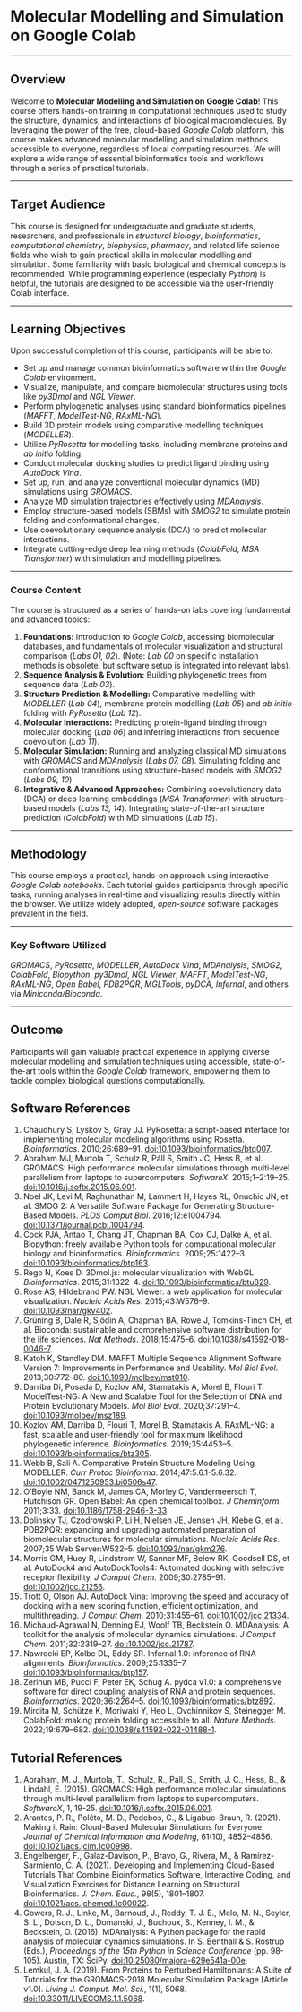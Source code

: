 # Molecular Modelling and Simulation on Google Colab 
---

## Overview

Welcome to **Molecular Modelling and Simulation on Google Colab**! This course offers hands-on training in computational techniques used to study the structure, dynamics, and interactions of biological macromolecules. By leveraging the power of the free, cloud-based *Google Colab* platform, this course makes advanced molecular modelling and simulation methods accessible to everyone, regardless of local computing resources. We will explore a wide range of essential bioinformatics tools and workflows through a series of practical tutorials.

---
## Target Audience

This course is designed for undergraduate and graduate students, researchers, and professionals in *structural biology*, *bioinformatics*, *computational chemistry*, *biophysics*, *pharmacy*, and related life science fields who wish to gain practical skills in molecular modelling and simulation. Some familiarity with basic biological and chemical concepts is recommended. While programming experience (especially *Python*) is helpful, the tutorials are designed to be accessible via the user-friendly Colab interface.

---
## Learning Objectives

Upon successful completion of this course, participants will be able to:

* Set up and manage common bioinformatics software within the *Google Colab* environment.
* Visualize, manipulate, and compare biomolecular structures using tools like *py3Dmol* and *NGL Viewer*.
* Perform phylogenetic analyses using standard bioinformatics pipelines (*MAFFT*, *ModelTest-NG*, *RAxML-NG*).
* Build 3D protein models using comparative modelling techniques (*MODELLER*).
* Utilize *PyRosetta* for modelling tasks, including membrane proteins and *ab initio* folding.
* Conduct molecular docking studies to predict ligand binding using *AutoDock Vina*.
* Set up, run, and analyze conventional molecular dynamics (MD) simulations using *GROMACS*.
* Analyze MD simulation trajectories effectively using *MDAnalysis*.
* Employ structure-based models (SBMs) with *SMOG2* to simulate protein folding and conformational changes.
* Use coevolutionary sequence analysis (DCA) to predict molecular interactions.
* Integrate cutting-edge deep learning methods (*ColabFold*, *MSA Transformer*) with simulation and modelling pipelines.

---

### Course Content

The course is structured as a series of hands-on labs covering fundamental and advanced topics:

1.  **Foundations:** Introduction to *Google Colab*, accessing biomolecular databases, and fundamentals of molecular visualization and structural comparison (*Labs 01, 02*). (Note: *Lab 00* on specific installation methods is obsolete, but software setup is integrated into relevant labs).
2.  **Sequence Analysis & Evolution:** Building phylogenetic trees from sequence data (*Lab 03*).
3.  **Structure Prediction & Modelling:** Comparative modelling with *MODELLER* (*Lab 04*), membrane protein modelling (*Lab 05*) and *ab initio* folding with *PyRosetta* (*Lab 12*).
4.  **Molecular Interactions:** Predicting protein-ligand binding through molecular docking (*Lab 06*) and inferring interactions from sequence coevolution (*Lab 11*).
5.  **Molecular Simulation:** Running and analyzing classical MD simulations with *GROMACS* and *MDAnalysis* (*Labs 07, 08*). Simulating folding and conformational transitions using structure-based models with *SMOG2* (*Labs 09, 10*).
6.  **Integrative & Advanced Approaches:** Combining coevolutionary data (DCA) or deep learning embeddings (*MSA Transformer*) with structure-based models (*Labs 13, 14*). Integrating state-of-the-art structure prediction (*ColabFold*) with MD simulations (*Lab 15*).

---
## Methodology

This course employs a practical, hands-on approach using interactive *Google Colab notebooks*. Each tutorial guides participants through specific tasks, running analyses in real-time and visualizing results directly within the browser. We utilize widely adopted, *open-source* software packages prevalent in the field.

---
### Key Software Utilized

*GROMACS*, *PyRosetta*, *MODELLER*, *AutoDock Vina*, *MDAnalysis*, *SMOG2*, *ColabFold*, *Biopython*, *py3Dmol*, *NGL Viewer*, *MAFFT*, *ModelTest-NG*, *RAxML-NG*, *Open Babel*, *PDB2PQR*, *MGLTools*, *pyDCA*, *Infernal*, and others via *Miniconda/Bioconda*.

---
## Outcome

Participants will gain valuable practical experience in applying diverse molecular modelling and simulation techniques using accessible, state-of-the-art tools within the *Google Colab* framework, empowering them to tackle complex biological questions computationally.

## Software References

1.  Chaudhury S, Lyskov S, Gray JJ. PyRosetta: a script-based interface for implementing molecular modeling algorithms using Rosetta. *Bioinformatics*. 2010;26:689–91. [doi:10.1093/bioinformatics/btq007](https://doi.org/10.1093/bioinformatics/btq007).
2.  Abraham MJ, Murtola T, Schulz R, Páll S, Smith JC, Hess B, et al. GROMACS: High performance molecular simulations through multi-level parallelism from laptops to supercomputers. *SoftwareX*. 2015;1–2:19–25. [doi:10.1016/j.softx.2015.06.001](https://doi.org/10.1016/j.softx.2015.06.001).
3.  Noel JK, Levi M, Raghunathan M, Lammert H, Hayes RL, Onuchic JN, et al. SMOG 2: A Versatile Software Package for Generating Structure-Based Models. *PLOS Comput Biol*. 2016;12:e1004794. [doi:10.1371/journal.pcbi.1004794](https://doi.org/10.1371/journal.pcbi.1004794).
4.  Cock PJA, Antao T, Chang JT, Chapman BA, Cox CJ, Dalke A, et al. Biopython: freely available Python tools for computational molecular biology and bioinformatics. *Bioinformatics*. 2009;25:1422–3. [doi:10.1093/bioinformatics/btp163](https://doi.org/10.1093/bioinformatics/btp163).
5.  Rego N, Koes D. 3Dmol.js: molecular visualization with WebGL. *Bioinformatics*. 2015;31:1322–4. [doi:10.1093/bioinformatics/btu829](https://doi.org/10.1093/bioinformatics/btu829).
6.  Rose AS, Hildebrand PW. NGL Viewer: a web application for molecular visualization. *Nucleic Acids Res*. 2015;43:W576–9. [doi:10.1093/nar/gkv402](https://doi.org/10.1093/nar/gkv402).
7.  Grüning B, Dale R, Sjödin A, Chapman BA, Rowe J, Tomkins-Tinch CH, et al. Bioconda: sustainable and comprehensive software distribution for the life sciences. *Nat Methods*. 2018;15:475–6. [doi:10.1038/s41592-018-0046-7](https://doi.org/10.1038/s41592-018-0046-7).
8.  Katoh K, Standley DM. MAFFT Multiple Sequence Alignment Software Version 7: Improvements in Performance and Usability. *Mol Biol Evol*. 2013;30:772–80. [doi:10.1093/molbev/mst010](https://doi.org/10.1093/molbev/mst010).
9.  Darriba Di, Posada D, Kozlov AM, Stamatakis A, Morel B, Flouri T. ModelTest-NG: A New and Scalable Tool for the Selection of DNA and Protein Evolutionary Models. *Mol Biol Evol*. 2020;37:291–4. [doi:10.1093/molbev/msz189](https://doi.org/10.1093/molbev/msz189).
10. Kozlov AM, Darriba D, Flouri T, Morel B, Stamatakis A. RAxML-NG: a fast, scalable and user-friendly tool for maximum likelihood phylogenetic inference. *Bioinformatics*. 2019;35:4453–5. [doi:10.1093/bioinformatics/btz305](https://doi.org/10.1093/bioinformatics/btz305).
11. Webb B, Sali A. Comparative Protein Structure Modeling Using MODELLER. *Curr Protoc Bioinforma*. 2014;47:5.6.1-5.6.32. [doi:10.1002/0471250953.bi0506s47](https://doi.org/10.1002/0471250953.bi0506s47).
12. O’Boyle NM, Banck M, James CA, Morley C, Vandermeersch T, Hutchison GR. Open Babel: An open chemical toolbox. *J Cheminform*. 2011;3:33. [doi:10.1186/1758-2946-3-33](https://doi.org/10.1186/1758-2946-3-33).
13. Dolinsky TJ, Czodrowski P, Li H, Nielsen JE, Jensen JH, Klebe G, et al. PDB2PQR: expanding and upgrading automated preparation of biomolecular structures for molecular simulations. *Nucleic Acids Res*. 2007;35 Web Server:W522–5. [doi:10.1093/nar/gkm276](https://doi.org/10.1093/nar/gkm276).
14. Morris GM, Huey R, Lindstrom W, Sanner MF, Belew RK, Goodsell DS, et al. AutoDock4 and AutoDockTools4: Automated docking with selective receptor flexibility. *J Comput Chem*. 2009;30:2785–91. [doi:10.1002/jcc.21256](https://doi.org/10.1002/jcc.21256).
15. Trott O, Olson AJ. AutoDock Vina: Improving the speed and accuracy of docking with a new scoring function, efficient optimization, and multithreading. *J Comput Chem*. 2010;31:455–61. [doi:10.1002/jcc.21334](https://doi.org/10.1002/jcc.21334).
16. Michaud-Agrawal N, Denning EJ, Woolf TB, Beckstein O. MDAnalysis: A toolkit for the analysis of molecular dynamics simulations. *J Comput Chem*. 2011;32:2319–27. [doi:10.1002/jcc.21787](https://doi.org/10.1002/jcc.21787).
17. Nawrocki EP, Kolbe DL, Eddy SR. Infernal 1.0: inference of RNA alignments. *Bioinformatics*. 2009;25:1335–7. [doi:10.1093/bioinformatics/btp157](https://doi.org/10.1093/bioinformatics/btp157).
18. Zerihun MB, Pucci F, Peter EK, Schug A. pydca v1.0: a comprehensive software for direct coupling analysis of RNA and protein sequences. *Bioinformatics*. 2020;36:2264–5. [doi:10.1093/bioinformatics/btz892](https://doi.org/10.1093/bioinformatics/btz892).
19. Mirdita M, Schütze K, Moriwaki Y, Heo L, Ovchinnikov S, Steinegger M. ColabFold: making protein folding accessible to all. *Nature Methods*. 2022;19:679–682. [doi:10.1038/s41592-022-01488-1](https://doi.org/10.1038/s41592-022-01488-1). 

## Tutorial References

1.  Abraham, M. J., Murtola, T., Schulz, R., Páll, S., Smith, J. C., Hess, B., & Lindahl, E. (2015). GROMACS: High performance molecular simulations through multi-level parallelism from laptops to supercomputers. *SoftwareX*, 1, 19-25. [doi:10.1016/j.softx.2015.06.001](https://doi.org/10.1016/j.softx.2015.06.001).
2.  Arantes, P. R., Polêto, M. D., Pedebos, C., & Ligabue-Braun, R. (2021). Making it Rain: Cloud-Based Molecular Simulations for Everyone. *Journal of Chemical Information and Modeling*, 61(10), 4852–4856. [doi:10.1021/acs.jcim.1c00998](https://doi.org/10.1021/acs.jcim.1c00998).
3.  Engelberger, F., Galaz-Davison, P., Bravo, G., Rivera, M., & Ramírez-Sarmiento, C. A. (2021). Developing and Implementing Cloud-Based Tutorials That Combine Bioinformatics Software, Interactive Coding, and Visualization Exercises for Distance Learning on Structural Bioinformatics. *J. Chem. Educ.*, 98(5), 1801–1807. [doi:10.1021/acs.jchemed.1c00022](https://doi.org/10.1021/acs.jchemed.1c00022).
4.  Gowers, R. J., Linke, M., Barnoud, J., Reddy, T. J. E., Melo, M. N., Seyler, S. L., Dotson, D. L., Domanski, J., Buchoux, S., Kenney, I. M., & Beckstein, O. (2016). MDAnalysis: A Python package for the rapid analysis of molecular dynamics simulations. In S. Benthall & S. Rostrup (Eds.), *Proceedings of the 15th Python in Science Conference* (pp. 98-105). Austin, TX: SciPy. [doi:10.25080/majora-629e541a-00e](https://doi.org/10.25080/majora-629e541a-00e).
5.  Lemkul, J. A. (2019). From Proteins to Perturbed Hamiltonians: A Suite of Tutorials for the GROMACS-2018 Molecular Simulation Package [Article v1.0]. *Living J. Comput. Mol. Sci.*, 1(1), 5068. [doi:10.33011/LIVECOMS.1.1.5068](https://doi.org/10.33011/LIVECOMS.1.1.5068).